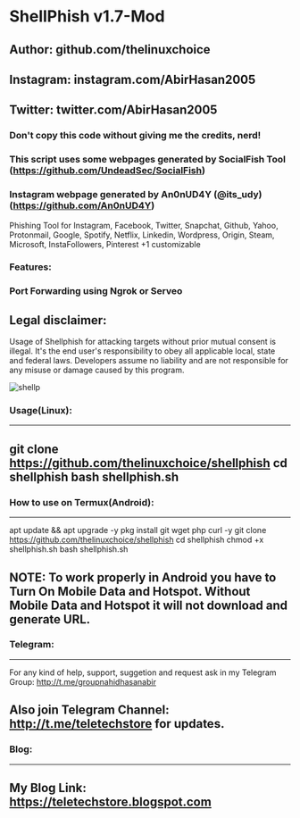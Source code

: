 # ShellPhish v1.7-Mod
## Author: github.com/thelinuxchoice
## Instagram: instagram.com/AbirHasan2005
## Twitter: twitter.com/AbirHasan2005
### Don't copy this code without giving me the credits, nerd! 
### This script uses some webpages generated by SocialFish Tool (https://github.com/UndeadSec/SocialFish)
### Instagram webpage generated by An0nUD4Y (@its_udy) (https://github.com/An0nUD4Y)

Phishing Tool for Instagram, Facebook, Twitter, Snapchat, Github, Yahoo, Protonmail, Google, Spotify, Netflix, Linkedin, Wordpress, Origin, Steam, Microsoft, InstaFollowers, Pinterest +1 customizable

### Features:
### Port Forwarding using Ngrok or Serveo

## Legal disclaimer:

Usage of Shellphish for attacking targets without prior mutual consent is illegal. It's the end user's responsibility to obey all applicable local, state and federal laws. Developers assume no liability and are not responsible for any misuse or damage caused by this program.

![shellp](https://user-images.githubusercontent.com/34893261/43082609-d6273f58-8e6a-11e8-97f3-df56e03ad83d.png)

### Usage(Linux):
---
git clone https://github.com/thelinuxchoice/shellphish
cd shellphish
bash shellphish.sh
---

### How to use on Termux(Android):
---
apt update && apt upgrade -y
pkg install git wget php curl -y
git clone https://github.com/thelinuxchoice/shellphish
cd shellphish
chmod +x shellphish.sh
bash shellphish.sh

NOTE: To work properly in Android you have to Turn On Mobile Data and Hotspot. Without Mobile Data and Hotspot it will not download and generate URL.
---

### Telegram:
---
For any kind of help, support, suggetion and request ask in my
Telegram Group: http://t.me/groupnahidhasanabir

Also join
Telegram Channel: http://t.me/teletechstore
for updates.
---

### Blog:
---
My Blog Link: https://teletechstore.blogspot.com
---
